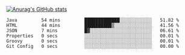[![Anurag's GitHub stats](https://github-readme-stats.vercel.app/api?username=sebasphere&count_private=true&theme=tokyonight)](https://github.com/anuraghazra/github-readme-stats)

<!--START_SECTION:waka-->

```text
Java         54 mins         █████████████░░░░░░░░░░░░   51.82 %
HTML         44 mins         ██████████▒░░░░░░░░░░░░░░   41.56 %
JSON         7 mins          █▓░░░░░░░░░░░░░░░░░░░░░░░   06.61 %
Properties   0 secs          ░░░░░░░░░░░░░░░░░░░░░░░░░   00.01 %
Groovy       0 secs          ░░░░░░░░░░░░░░░░░░░░░░░░░   00.01 %
Git Config   0 secs          ░░░░░░░░░░░░░░░░░░░░░░░░░   00.00 %
```

<!--END_SECTION:waka-->
